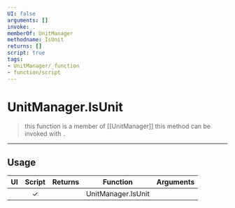 ```yaml
---
UI: false
arguments: []
invoke: .
memberOf: UnitManager
methodname: IsUnit
returns: []
script: true
tags:
- UnitManager/_function
- function/script
---
```

# UnitManager.IsUnit
> this function is a member of [[UnitManager]]
> this method can be invoked with `.`
-----
## Usage
|  UI | Script | Returns | Function | Arguments |
|:---:|:------:|-------:|:--------:|:---------|
| |✓||UnitManager.IsUnit||
